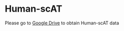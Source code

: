 # Human-scAT
Please go to [Google Drive](https://drive.google.com/drive/folders/11r_NVah2sf5igMiV7cdfYfhIFasNl2UY?usp=sharing) to obtain Human-scAT data
